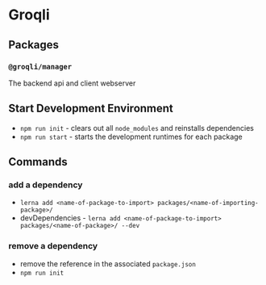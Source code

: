 # Groqli

## Packages
### `@groqli/manager`
The backend api and client webserver 

## Start Development Environment
* `npm run init` - clears out all `node_modules` and reinstalls dependencies
* `npm run start` - starts the development runtimes for each package

## Commands
### add a dependency
* `lerna add <name-of-package-to-import> packages/<name-of-importing-package>/`
* devDependencies - `lerna add <name-of-package-to-import> packages/<name-of-package>/ --dev`

### remove a dependency
* remove the reference in the associated `package.json`
* `npm run init`